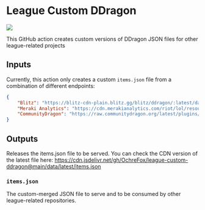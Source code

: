 # League Custom DDragon

[![](https://data.jsdelivr.com/v1/package/gh/OchreFox/league-custom-ddragon/badge)](https://www.jsdelivr.com/package/gh/OchreFox/league-custom-ddragon)

This GitHub action creates custom versions of DDragon JSON files for other league-related projects

## Inputs

Currently, this action only creates a custom `items.json` file from a combination of different endpoints:

```json
{
    "Blitz": "https://blitz-cdn-plain.blitz.gg/blitz/ddragon/:latest/data/en_US/items.json",
    "Meraki Analytics": "https://cdn.merakianalytics.com/riot/lol/resources/latest/en-US/items.json",
    "CommunityDragon": "https://raw.communitydragon.org/latest/plugins/rcp-be-lol-game-data/global/default/v1/items.json"
}
```

## Outputs

Releases the items.json file to be served.
You can check the CDN version of the latest file here: <https://cdn.jsdelivr.net/gh/OchreFox/league-custom-ddragon@main/data/latest/items.json>

### `items.json`

The custom-merged JSON file to serve and to be consumed by other league-related repositories.
